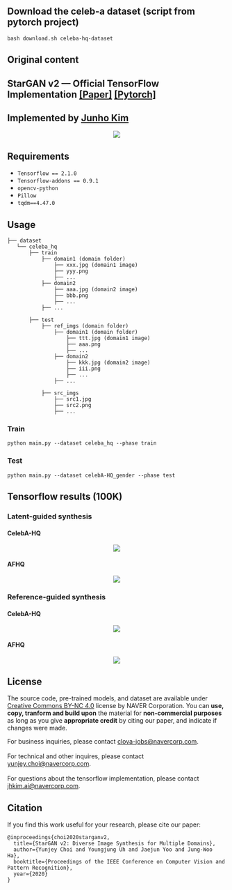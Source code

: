 ## Download the celeb-a dataset (script from pytorch project)

`bash download.sh celeba-hq-dataset`
## Original content

## StarGAN v2 &mdash; Official TensorFlow Implementation [[Paper]](https://arxiv.org/abs/1912.01865) [[Pytorch]](https://github.com/clovaai/stargan-v2)
## Implemented by [Junho Kim](http://bit.ly/jhkim_ai)

<div align="center">
  <img src="./assets/teaser.png">
</div>

## Requirements
* `Tensorflow == 2.1.0`
* `Tensorflow-addons == 0.9.1`
* `opencv-python`
* `Pillow`
* `tqdm==4.47.0`

## Usage
```
├── dataset
   └── celeba_hq
       ├── train
           ├── domain1 (domain folder)
               ├── xxx.jpg (domain1 image)
               ├── yyy.png
               ├── ...
           ├── domain2
               ├── aaa.jpg (domain2 image)
               ├── bbb.png
               ├── ...
           ├── ...
           
       ├── test
           ├── ref_imgs (domain folder)
               ├── domain1 (domain folder)
                   ├── ttt.jpg (domain1 image)
                   ├── aaa.png
                   ├── ...
               ├── domain2
                   ├── kkk.jpg (domain2 image)
                   ├── iii.png
                   ├── ...
               ├── ...
               
           ├── src_imgs
               ├── src1.jpg 
               ├── src2.png
               ├── ...
```

### Train
```
python main.py --dataset celeba_hq --phase train
```

### Test
```
python main.py --dataset celebA-HQ_gender --phase test
```


## Tensorflow results (100K)
### Latent-guided synthesis
#### CelebA-HQ
<div align="center">
  <img src="./assets/celeba_latent_result.png">
</div>

#### AFHQ
<div align="center">
  <img src="./assets/afhq_latent_result.png">
</div>

### Reference-guided synthesis
#### CelebA-HQ
<div align="center">
  <img src="./assets/celeba_reference_result.png">
</div>

#### AFHQ
<div align="center">
  <img src="./assets/afhq_reference_result.png">
</div>

## License
The source code, pre-trained models, and dataset are available under [Creative Commons BY-NC 4.0](https://github.com/clovaai/stargan-v2/blob/master/LICENSE) license by NAVER Corporation. You can **use, copy, tranform and build upon** the material for **non-commercial purposes** as long as you give **appropriate credit** by citing our paper, and indicate if changes were made. 

For business inquiries, please contact clova-jobs@navercorp.com.<br/>	
For technical and other inquires, please contact yunjey.choi@navercorp.com.<br/>	
For questions about the tensorflow implementation, please contact jhkim.ai@navercorp.com.


## Citation
If you find this work useful for your research, please cite our paper:

```
@inproceedings{choi2020starganv2,
  title={StarGAN v2: Diverse Image Synthesis for Multiple Domains},
  author={Yunjey Choi and Youngjung Uh and Jaejun Yoo and Jung-Woo Ha},
  booktitle={Proceedings of the IEEE Conference on Computer Vision and Pattern Recognition},
  year={2020}
}
```
